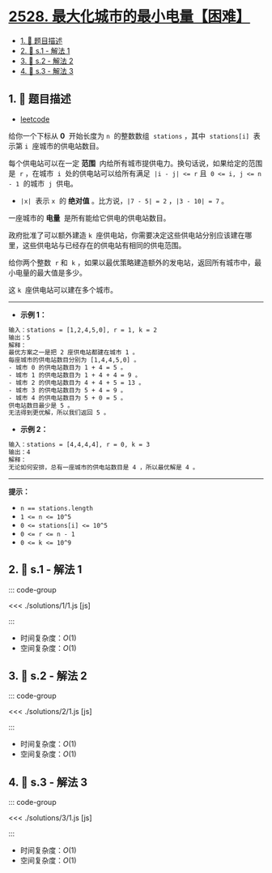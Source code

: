 # [2528. 最大化城市的最小电量【困难】](https://github.com/tnotesjs/TNotes.leetcode/tree/main/notes/2528.%20%E6%9C%80%E5%A4%A7%E5%8C%96%E5%9F%8E%E5%B8%82%E7%9A%84%E6%9C%80%E5%B0%8F%E7%94%B5%E9%87%8F%E3%80%90%E5%9B%B0%E9%9A%BE%E3%80%91)

<!-- region:toc -->

- [1. 📝 题目描述](#1--题目描述)
- [2. 🎯 s.1 - 解法 1](#2--s1---解法-1)
- [3. 🎯 s.2 - 解法 2](#3--s2---解法-2)
- [4. 🎯 s.3 - 解法 3](#4--s3---解法-3)

<!-- endregion:toc -->

## 1. 📝 题目描述

- [leetcode](https://leetcode.cn/problems/maximize-the-minimum-powered-city/)

给你一个下标从 **0**  开始长度为 `n`  的整数数组  `stations` ，其中  `stations[i]`  表示第 `i`  座城市的供电站数目。

每个供电站可以在一定 **范围**  内给所有城市提供电力。换句话说，如果给定的范围是  `r` ，在城市  `i`  处的供电站可以给所有满足  `|i - j| <= r` 且  `0 <= i, j <= n - 1`  的城市  `j`  供电。

- `|x|`  表示 `x`  的 **绝对值** 。比方说，`|7 - 5| = 2` ，`|3 - 10| = 7` 。

一座城市的 **电量**  是所有能给它供电的供电站数目。

政府批准了可以额外建造 `k`  座供电站，你需要决定这些供电站分别应该建在哪里，这些供电站与已经存在的供电站有相同的供电范围。

给你两个整数  `r` 和  `k` ，如果以最优策略建造额外的发电站，返回所有城市中，最小电量的最大值是多少。

这 `k`  座供电站可以建在多个城市。

---

- **示例 1：**

```txt
输入：stations = [1,2,4,5,0], r = 1, k = 2
输出：5
解释：
最优方案之一是把 2 座供电站都建在城市 1 。
每座城市的供电站数目分别为 [1,4,4,5,0] 。
- 城市 0 的供电站数目为 1 + 4 = 5 。
- 城市 1 的供电站数目为 1 + 4 + 4 = 9 。
- 城市 2 的供电站数目为 4 + 4 + 5 = 13 。
- 城市 3 的供电站数目为 5 + 4 = 9 。
- 城市 4 的供电站数目为 5 + 0 = 5 。
供电站数目最少是 5 。
无法得到更优解，所以我们返回 5 。
```

- **示例 2：**

```txt
输入：stations = [4,4,4,4], r = 0, k = 3
输出：4
解释：
无论如何安排，总有一座城市的供电站数目是 4 ，所以最优解是 4 。
```

---

**提示：**

- `n == stations.length`
- `1 <= n <= 10^5`
- `0 <= stations[i] <= 10^5`
- `0 <= r <= n - 1`
- `0 <= k <= 10^9`

## 2. 🎯 s.1 - 解法 1

::: code-group

<<< ./solutions/1/1.js [js]

:::

- 时间复杂度：$O(1)$
- 空间复杂度：$O(1)$

## 3. 🎯 s.2 - 解法 2

::: code-group

<<< ./solutions/2/1.js [js]

:::

- 时间复杂度：$O(1)$
- 空间复杂度：$O(1)$

## 4. 🎯 s.3 - 解法 3

::: code-group

<<< ./solutions/3/1.js [js]

:::

- 时间复杂度：$O(1)$
- 空间复杂度：$O(1)$
